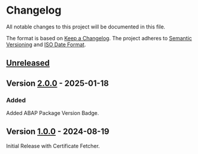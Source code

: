 # Changelog

All notable changes to this project will be documented in this file.

The format is based on [Keep a Changelog](https://keepachangelog.com/en/1.0.0/).
The project adheres to [Semantic Versioning](https://semver.org/spec/v2.0.0.html)
and [ISO Date Format](https://www.iso.org/iso-8601-date-and-time-format.html).

## [Unreleased]

## Version [2.0.0] - 2025-01-18 

### Added

Added ABAP Package Version Badge.

## Version [1.0.0] - 2024-08-19

Initial Release with Certificate Fetcher.


[Unreleased]: https://github.com/abapPM/tools.abappm.com/compare/2.0.0...main
[2.0.0]: https://github.com/abapPM/tools.abappm.com/releases/tag/2.0.0
[1.0.0]: https://github.com/abapPM/tools.abappm.com/releases/tag/1.0.0
